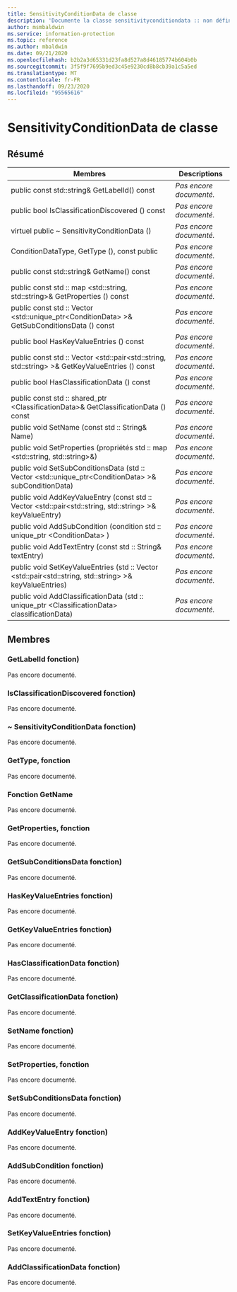 ```yaml
---
title: SensitivityConditionData de classe
description: 'Documente la classe sensitivityconditiondata :: non définie du kit de développement logiciel (SDK) Microsoft Information Protection (MIP).'
author: msmbaldwin
ms.service: information-protection
ms.topic: reference
ms.author: mbaldwin
ms.date: 09/21/2020
ms.openlocfilehash: b2b2a3d65331d23fa8d527a8d46185774b604b0b
ms.sourcegitcommit: 3f5f9f7695b9ed3c45e9230cd8b8cb39a1c5a5ed
ms.translationtype: MT
ms.contentlocale: fr-FR
ms.lasthandoff: 09/23/2020
ms.locfileid: "95565616"
---
```

# <a name="class-sensitivityconditiondata"></a>SensitivityConditionData de classe 
  
## <a name="summary"></a>Résumé
 Membres                        | Descriptions                                
--------------------------------|---------------------------------------------
public const std::string& GetLabelId() const  | _Pas encore documenté._
public bool IsClassificationDiscovered () const  | _Pas encore documenté._
virtuel public ~ SensitivityConditionData ()  | _Pas encore documenté._
ConditionDataType, GetType (), const public  | _Pas encore documenté._
public const std::string& GetName() const  | _Pas encore documenté._
public const std :: map \<std::string, std::string\>& GetProperties () const  | _Pas encore documenté._
public const std :: Vector \<std::unique_ptr\<ConditionData\> \>& GetSubConditionsData () const  | _Pas encore documenté._
public bool HasKeyValueEntries () const  | _Pas encore documenté._
public const std :: Vector \<std::pair\<std::string, std::string\> \>& GetKeyValueEntries () const  | _Pas encore documenté._
public bool HasClassificationData () const  | _Pas encore documenté._
public const std :: shared_ptr \<ClassificationData\>& GetClassificationData () const  | _Pas encore documenté._
public void SetName (const std :: String& Name)  | _Pas encore documenté._
public void SetProperties (propriétés std :: map \<std::string, std::string\>&)  | _Pas encore documenté._
public void SetSubConditionsData (std :: Vector \<std::unique_ptr\<ConditionData\> \>& subConditionData)  | _Pas encore documenté._
public void AddKeyValueEntry (const std :: Vector \<std::pair\<std::string, std::string\> \>& keyValueEntry)  | _Pas encore documenté._
public void AddSubCondition (condition std :: unique_ptr \<ConditionData\> )  | _Pas encore documenté._
public void AddTextEntry (const std :: String& textEntry)  | _Pas encore documenté._
public void SetKeyValueEntries (std :: Vector \<std::pair\<std::string, std::string\> \>& keyValueEntries)  | _Pas encore documenté._
public void AddClassificationData (std :: unique_ptr \<ClassificationData\> classificationData)  | _Pas encore documenté._
  
## <a name="members"></a>Membres
  
### <a name="getlabelid-function"></a>GetLabelId fonction)
Pas encore documenté.

  
### <a name="isclassificationdiscovered-function"></a>IsClassificationDiscovered fonction)
Pas encore documenté.

  
### <a name="sensitivityconditiondata-function"></a>~ SensitivityConditionData fonction)
Pas encore documenté.

  
### <a name="gettype-function"></a>GetType, fonction
Pas encore documenté.

  
### <a name="getname-function"></a>Fonction GetName
Pas encore documenté.

  
### <a name="getproperties-function"></a>GetProperties, fonction
Pas encore documenté.

  
### <a name="getsubconditionsdata-function"></a>GetSubConditionsData fonction)
Pas encore documenté.

  
### <a name="haskeyvalueentries-function"></a>HasKeyValueEntries fonction)
Pas encore documenté.

  
### <a name="getkeyvalueentries-function"></a>GetKeyValueEntries fonction)
Pas encore documenté.

  
### <a name="hasclassificationdata-function"></a>HasClassificationData fonction)
Pas encore documenté.

  
### <a name="getclassificationdata-function"></a>GetClassificationData fonction)
Pas encore documenté.

  
### <a name="setname-function"></a>SetName fonction)
Pas encore documenté.

  
### <a name="setproperties-function"></a>SetProperties, fonction
Pas encore documenté.

  
### <a name="setsubconditionsdata-function"></a>SetSubConditionsData fonction)
Pas encore documenté.

  
### <a name="addkeyvalueentry-function"></a>AddKeyValueEntry fonction)
Pas encore documenté.

  
### <a name="addsubcondition-function"></a>AddSubCondition fonction)
Pas encore documenté.

  
### <a name="addtextentry-function"></a>AddTextEntry fonction)
Pas encore documenté.

  
### <a name="setkeyvalueentries-function"></a>SetKeyValueEntries fonction)
Pas encore documenté.

  
### <a name="addclassificationdata-function"></a>AddClassificationData fonction)
Pas encore documenté.
